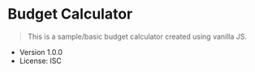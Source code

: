 # Budget Calculator

> This is a sample/basic budget calculator created using vanilla JS.

- Version 1.0.0
- License: ISC
